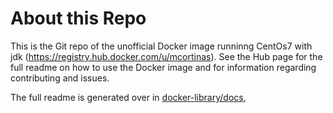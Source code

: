 # About this Repo

This is the Git repo of the unofficial Docker image runninng CentOs7 with jdk (https://registry.hub.docker.com/u/mcortinas). 
See the Hub page for the full readme on how to use the Docker image and for information regarding contributing and issues.

The full readme is generated over in [docker-library/docs](https://github.com/docker-library/docs),
